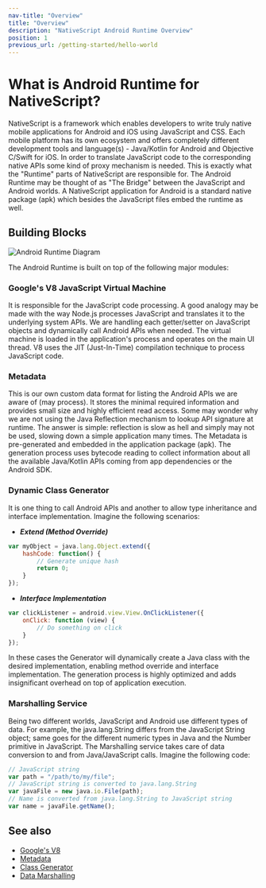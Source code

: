 ```yaml
---
nav-title: "Overview"
title: "Overview"
description: "NativeScript Android Runtime Overview"
position: 1
previous_url: /getting-started/hello-world
---
```


# What is Android Runtime for NativeScript?

NativeScript is a framework which enables developers to write truly native mobile applications for Android and iOS using JavaScript and CSS. Each mobile platform has its own ecosystem and offers completely different development tools and language(s) - Java/Kotlin for Android and Objective C/Swift for iOS. In order to translate JavaScript code to the corresponding native APIs some kind of proxy mechanism is needed. This is exactly what the "Runtime" parts of NativeScript are responsible for. The Android Runtime may be thought of as "The Bridge" between the JavaScript and Android worlds. A NativeScript application for Android is a standard native package (apk) which besides the JavaScript files embed the runtime as well.

## Building Blocks

![Android Runtime Diagram](../../img/ns-runtime-android.png)

The Android Runtime is built on top of the following major modules:

### Google's V8 JavaScript Virtual Machine

It is responsible for the JavaScript code processing. A good analogy may be made with the way Node.js processes JavaScript and translates it to the underlying system APIs. We are handling each getter/setter on JavaScript objects and dynamically call Android APIs when needed. The virtual machine is loaded in the application's process and operates on the main UI thread. V8 uses the JIT (Just-In-Time) compilation technique to process JavaScript code.

### Metadata

This is our own custom data format for listing the Android APIs we are aware of (may process). It stores the minimal required information and provides small size and highly efficient read access. Some may wonder why we are not using the Java Reflection mechanism to lookup API signature at runtime. The answer is simple: reflection is slow as hell and simply may not be used, slowing down a simple application many times. The Metadata is pre-generated and embedded in the application package (apk). The generation process uses bytecode reading to collect information about all the available Java/Kotlin APIs coming from app dependencies or the Android SDK.

### Dynamic Class Generator

It is one thing to call Android APIs and another to allow type inheritance and interface implementation. Imagine the following scenarios:

* ***Extend (Method Override)***

``` JavaScript
var myObject = java.lang.Object.extend({
    hashCode: function() {
        // Generate unique hash
        return 0;
    }
});
```

* ***Interface Implementation***

``` JavaScript
var clickListener = android.view.View.OnClickListener({
    onClick: function (view) {
        // Do something on click
    }
});
```

In these cases the Generator will dynamically create a Java class with the desired implementation, enabling method override and interface implementation. The generation process is highly optimized and adds insignificant overhead on top of application execution.

### Marshalling Service

Being two different worlds, JavaScript and Android use different types of data. For example, the java.lang.String differs from the JavaScript String object; same goes for the different numeric types in Java and the Number primitive in JavaScript. The Marshalling service takes care of data conversion to and from Java/JavaScript calls. Imagine the following code:

``` JavaScript
// JavaScript string
var path = "/path/to/my/file";
// JavaScript string is converted to java.lang.String
var javaFile = new java.io.File(path);
// Name is converted from java.lang.String to JavaScript string
var name = javaFile.getName();
```

## See also

* [Google's V8](https://developers.google.com/v8/)
* [Metadata](./metadata/overview.md)
* [Class Generator](./generator/overview.md)
* [Data Marshalling](./marshalling/overview.md)
